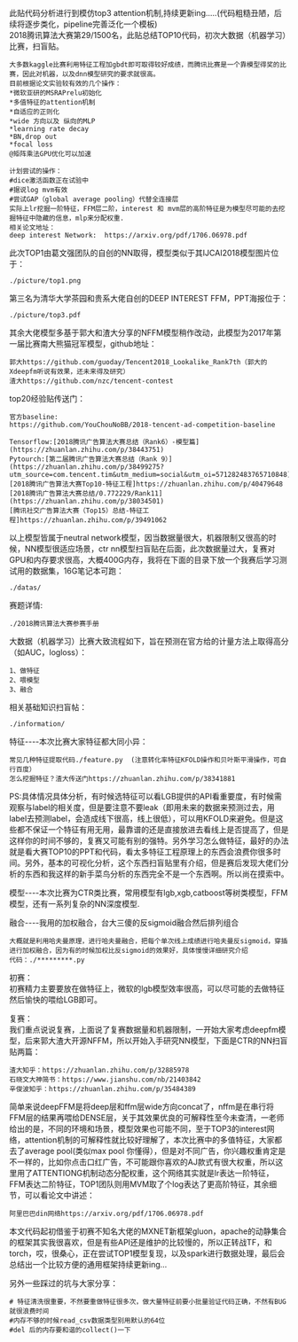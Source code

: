 此贴代码分析进行到模仿top3 attention机制,持续更新ing.....(代码粗糙丑陋，后续将逐步类化，pipeline完善泛化一个模板)  
2018腾讯算法大赛第29/1500名，此贴总结TOP10代码，初次大数据（机器学习）比赛，扫盲贴。  

	大多数kaggle比赛利用特征工程加gbdt即可取得较好成绩，而腾讯比赛是一个靠模型得奖的比赛，因此对机器，以及dnn模型研究的要求就很高。
	目前根据论文实验较有效的几个操作：
	*微软亚研的MSRAPrelu初始化
	*多值特征的attention机制
	*自适应的正则化
	*wide 方向以及 纵向的MLP
	*learning rate decay
	*BN,drop out
	*focal loss
	@矩阵乘法GPU优化可以加速
	
	计划尝试的操作：
	#dice激活函数正在试验中
	#据说log mvm有效
	#尝试GAP（global average pooling）代替全连接层
	实际上lr挖掘一阶特征，FFM层二阶，interest 和 mvm层的高阶特征是为模型尽可能的去挖掘特征中隐藏的信息，mlp来分配权重.
	相关论文地址：
	deep interest Network:  https://arxiv.org/pdf/1706.06978.pdf
	
此次TOP1由葛文强团队的自创的NN取得，模型类似于其IJCAI2018模型图片位于：  

	./picture/top1.png
第三名为清华大学茶园和贵系大佬自创的DEEP INTEREST FFM，PPT海报位于：  

	./picture/top3.pdf
其余大佬模型多基于郭大和渣大分享的NFFM模型稍作改动，此模型为2017年第一届比赛南大熊猫冠军模型，github地址：  

	郭大https://github.com/guoday/Tencent2018_Lookalike_Rank7th（郭大的Xdeepfm听说有效果，还未来得及研究）
	渣大https://github.com/nzc/tencent-contest
top20经验贴传送门：  
	
	官方baseline:
	https://github.com/YouChouNoBB/2018-tencent-ad-competition-baseline

	Tensorflow:[2018腾讯广告算法大赛总结（Rank6）-模型篇](https://zhuanlan.zhihu.com/p/38443751)
	Pytourch:[第二届腾讯广告算法大赛总结（Rank 9）](https://zhuanlan.zhihu.com/p/38499275?utm_source=com.tencent.tim&utm_medium=social&utm_oi=571282483765710848)
	[2018腾讯广告算法大赛Top10-特征工程]https://zhuanlan.zhihu.com/p/40479648
	[2018腾讯广告算法大赛总结/0.772229/Rank11](https://zhuanlan.zhihu.com/p/38034501)
	[腾讯社交广告算法大赛（Top15）总结-特征工程]https://zhuanlan.zhihu.com/p/39491062
	
以上模型皆属于neutral network模型，因当数据量很大，机器限制又很高的时候，NN模型很适应场景，ctr nn模型扫盲贴在后面，此次数据量过大，复赛对GPU和内存要求很高，大概400G内存，我将在下面的目录下放一个我赛后学习测试用的数据集，16G笔记本可跑：  
	
	./datas/

赛题详情:  

	./2018腾讯算法大赛参赛手册  

大数据（机器学习）比赛大致流程如下，旨在预测在官方给的计量方法上取得高分（如AUC，logloss）：  
	
	1、做特征
	2、喂模型
	3、融合

相关基础知识扫盲帖：  

	./information/

特征----本次比赛大家特征都大同小异：  

	常见几种特征提取代码./feature.py  (注意转化率特征KFOLD操作和贝叶斯平滑操作，可自行百度）
	怎么挖掘特征？渣大传送门https://zhuanlan.zhihu.com/p/38341881

PS:具体情况具体分析，有时候选特征可以看LGB提供的API看重要度，有时候需观察与label的相关度，但是要注意不要leak（即用未来的数据来预测过去，用label去预测label，会造成线下很高，线上很低），可以用KFOLD来避免。但是这些都不保证一个特征有用无用，最靠谱的还是直接放进去看线上是否提高了，但是这样你的时间不够的，复赛又可能有别的强特。另外学习怎么做特征，最好的办法就是看大赛TOP10的PPT和代码，看太多特征工程原理上的东西会浪费你很多时间。另外，基本的可视化分析，这个东西扫盲贴里有介绍，但是赛后发现大佬们分析的东西和我这样的新手菜鸟分析的东西完全不是一个东西啊。所以尚在摸索中。 

模型----本次比赛为CTR类比赛，常用模型有lgb,xgb,catboost等树类模型，FFM模型，还有一系列复杂的NN深度模型.  

融合----我用的加权融合，台大三傻的反sigmoid融合然后排列组合  
	
	大概就是利用哈夫曼原理，进行哈夫曼融合，把每个单次线上成绩进行哈夫曼反sigmoid，穿插进行加权融合，因为有的时候加权比反sigmoid的效果好，具体慢慢详细研究介绍
	代码：./*********.py

初赛：  
初赛精力主要要放在做特征上，微软的lgb模型效率很高，可以尽可能的去做特征然后愉快的喂给LGB即可。  

复赛：   
我们重点说说复赛，上面说了复赛数据量和机器限制，一开始大家考虑deepfm模型，后来郭大渣大开源NFFM，所以开始入手研究NN模型，下面是CTR的NN扫盲贴两篇：  

	渣大知乎：https://zhuanlan.zhihu.com/p/32885978
	石晓文大神简书：https://www.jianshu.com/nb/21403842
	辛俊波知乎：https://zhuanlan.zhihu.com/p/35484389
	
简单来说deepFFM是将deep层和ffm层wide方向concat了，nffm是在串行将FFM层的结果再喂给DENSE层，关于其效果优良的可解释性至今未查清，一老师给出的是，不同的环境和场景，模型效果也可能不同，至于TOP3的interest网络，attention机制的可解释性就比较好理解了，本次比赛中的多值特征，大家都去了average pool(类似max pool 你懂得），但是对不同广告，你兴趣权重肯定是不一样的，比如你点击口红广告，不可能跟你喜欢的AJ款式有很大权重，所以这里用了ATTENTIONG机制动态分配权重，这个网络其实就是lr表达一阶特征，FFM表达二阶特征，TOP1团队则用MVM取了个log表达了更高阶特征，其余细节，可以看论文中讲述：  

	阿里巴巴din网络https://arxiv.org/pdf/1706.06978.pdf

本文代码起初借鉴于初赛不知名大佬的MXNET新框架gluon，apache的动静集合的框架其实我很喜欢，但是有些API还是维护的比较慢的，所以正转战TF，和torch，哎，很桑心，正在尝试TOP1模型复现，以及spark进行数据处理，最后会总结出一个比较方便的通用框架持续更新ing...
	

另外一些踩过的坑与大家分享：  

	# 特征清洗很重要，不然要重做特征很多次，做大量特征前要小批量验证代码正确，不然有BUG就很浪费时间
	#内存不够的时候read_csv数据类型别用默认的64位
	#del 后的内存要和谐的collect()一下
